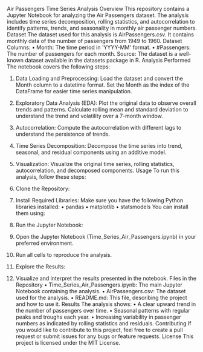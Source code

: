 Air Passengers Time Series Analysis
Overview
This repository contains a Jupyter Notebook for analyzing the Air Passengers dataset. The analysis includes time series decomposition, rolling statistics, and autocorrelation to identify patterns, trends, and seasonality in monthly air passenger numbers.
Dataset
The dataset used for this analysis is AirPassengers.csv. It contains monthly data of the number of passengers from 1949 to 1960.
Dataset Columns:
•	Month: The time period in 'YYYY-MM' format.
•	#Passengers: The number of passengers for each month.
Source:
The dataset is a well-known dataset available in the datasets package in R.
Analysis Performed
The notebook covers the following steps:
1.	Data Loading and Preprocessing:
Load the dataset and convert the Month column to a datetime format.
Set the Month as the index of the DataFrame for easier time series manipulation.
2.	Exploratory Data Analysis (EDA):
Plot the original data to observe overall trends and patterns.
Calculate rolling mean and standard deviation to understand the trend and volatility over a 7-month window.
3.	Autocorrelation:
Compute the autocorrelation with different lags to understand the persistence of trends.
4.	Time Series Decomposition:
Decompose the time series into trend, seasonal, and residual components using an additive model.
5.	Visualization:
Visualize the original time series, rolling statistics, autocorrelation, and decomposed components.
Usage
To run this analysis, follow these steps:
1.	Clone the Repository:


 
2.	Install Required Libraries: Make sure you have the following Python libraries installed:
•	pandas
•	matplotlib
•	statsmodels
You can install them using:
 
3.	 Run the Jupyter Notebook:
1.	Open the Jupyter Notebook (Time_Series_Air_Passengers.ipynb) in your preferred environment.
2.	Run all cells to reproduce the analysis.
4.	Explore the Results:
1.	Visualize and interpret the results presented in the notebook.
Files in the Repository
•	Time_Series_Air_Passengers.ipynb: The main Jupyter Notebook containing the analysis.
•	AirPassengers.csv: The dataset used for the analysis.
•	README.md: This file, describing the project and how to use it.
Results
The analysis shows:
•	A clear upward trend in the number of passengers over time.
•	Seasonal patterns with regular peaks and troughs each year.
•	Increasing variability in passenger numbers as indicated by rolling statistics and residuals.
Contributing
If you would like to contribute to this project, feel free to create a pull request or submit issues for any bugs or feature requests.
License
This project is licensed under the MIT License.

